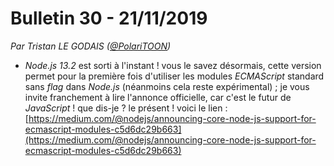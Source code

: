 # Bulletin 30 - 21/11/2019

*Par Tristan LE GODAIS ([@PolariTOON](https://github.com/PolariTOON))*

- *Node.js 13.2* est sorti à l'instant ! vous le savez désormais, cette version permet pour la première fois d'utiliser les modules *ECMAScript* standard sans *flag* dans *Node.js* (néanmoins cela reste expérimental) ; je vous invite franchement à lire l'annonce officielle, car c'est le futur de *JavaScript* ! que dis-je ? le présent ! voici le lien : [https://medium.com/@nodejs/announcing-core-node-js-support-for-ecmascript-modules-c5d6dc29b663](https://medium.com/@nodejs/announcing-core-node-js-support-for-ecmascript-modules-c5d6dc29b663)
